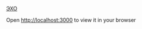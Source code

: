 [ЭХО](https://ksushamzm.github.io/my-app/)

Open [http://localhost:3000](http://localhost:3000) to view it in your browser
